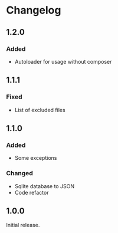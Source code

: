 Changelog
=========

## 1.2.0
### Added
- Autoloader for usage without composer


## 1.1.1
### Fixed
- List of excluded files


## 1.1.0
### Added
- Some exceptions

### Changed
- Sqlite database to JSON
- Code refactor


## 1.0.0
Initial release.

